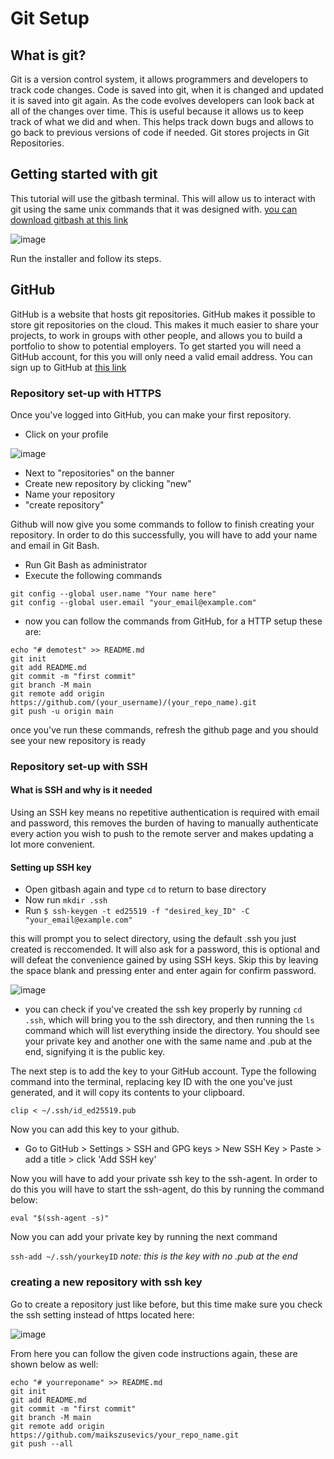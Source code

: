 # Git Setup
## What is git?
Git is a version control system, it allows programmers and developers to track code changes. 
Code is saved into git, when it is changed and updated it is saved into git again. As the code evolves developers can look back at all of the changes over time. 
This is useful because it allows us to keep track of what we did and when. This helps track down bugs and allows to go back to previous versions of code if needed. 
Git stores projects in Git Repositories.
## Getting started with git
This tutorial will use the gitbash terminal. This will allow us to interact with git using the
same unix commands that it was designed with. 
[you can download gitbash at this link](https://git-scm.com/downloads)

![image](https://user-images.githubusercontent.com/110176257/181838897-396365da-40e9-44f9-9b3a-7ca41dc37dab.png)


Run the installer and follow its steps.
## GitHub

GitHub is a website that hosts git repositories. GitHub makes it possible to store git repositories on the cloud.
This makes it much easier to share your projects, to work in groups with other people, and allows you to build a portfolio to show to potential employers.
To get started you will need a GitHub account, for this you will only need a valid email address.
You can sign up to GitHub at [this link](https://github.com/signup)

### Repository set-up with HTTPS
Once you've logged into GitHub, you can make your first repository.
- Click on your profile

![image](https://user-images.githubusercontent.com/110176257/181841475-7419e5d0-6e07-48f7-a043-57deca849464.png)

- Next to "repositories" on the banner
- Create new repository by clicking "new"
- Name your repository 
- "create repository"

Github will now give you some commands to follow to finish creating your repository.
In order to do this successfully, you will have to add your name and email in Git Bash.

- Run Git Bash as administrator
- Execute the following commands
```
git config --global user.name "Your name here"
git config --global user.email "your_email@example.com"
```
- now you can follow the commands from GitHub, for a HTTP setup these are:
```
echo "# demotest" >> README.md
git init
git add README.md
git commit -m "first commit"
git branch -M main
git remote add origin https://github.com/(your_username)/(your_repo_name).git
git push -u origin main
```
once you've run these commands, refresh the github page and you should see your new repository is ready

### Repository set-up with SSH
#### What is SSH and why is it needed
Using an SSH key means no repetitive authentication is required with email and password, this removes the burden of having to manually authenticate every action you wish to push to the remote server and makes updating a lot more convenient.

#### Setting up SSH key 

- Open gitbash again and type `` cd `` to return to base directory
- Now run ``mkdir .ssh``
- Run ``$ ssh-keygen -t ed25519 -f "desired_key_ID" -C "your_email@example.com"``

this will prompt you to select directory, using the default .ssh you just created is reccomended.
It will also ask for a password, this is optional and will defeat the convenience gained by using SSH keys. Skip this by leaving the space blank and pressing enter and enter again for confirm password.

![image](https://user-images.githubusercontent.com/110176257/181852378-da853723-81ea-4324-9302-cd4f07a535c5.png)

- you can check if you've created the ssh key properly by running ``cd .ssh``, which will bring you to the ssh directory, and then running the ``ls`` command which will list everything inside the directory. You should see your private key and another one with the same name and .pub at the end, signifying it is the public key.

The next step is to add the key to your GitHub account. Type the following command into the terminal, replacing key ID with the one you've just generated, and it will copy its contents to your clipboard.

``` clip < ~/.ssh/id_ed25519.pub ```

Now you can add this key to your github.

- Go to GitHub > Settings > SSH and GPG keys > New SSH Key > Paste > add a title > click 'Add SSH key'

Now you will have to add your private ssh key to the ssh-agent.
In order to do this you will have to start the ssh-agent, do this by running the command below:

``` eval "$(ssh-agent -s)" ```

Now you can add your private key by running the next command 

```ssh-add ~/.ssh/yourkeyID```
*note: this is the key with no .pub at the end*

### creating a new repository with ssh key

Go to create a repository just like before, but this time make sure you check the ssh setting instead of https located here:

![image](https://user-images.githubusercontent.com/110176257/181857672-77fe5faf-d526-4ad6-89f9-b71f5d16ab64.png)

From here you can follow the given code instructions again, these are shown below as well:

```
echo "# yourreponame" >> README.md
git init
git add README.md
git commit -m "first commit"
git branch -M main
git remote add origin https://github.com/maikszusevics/your_repo_name.git
git push --all
```


